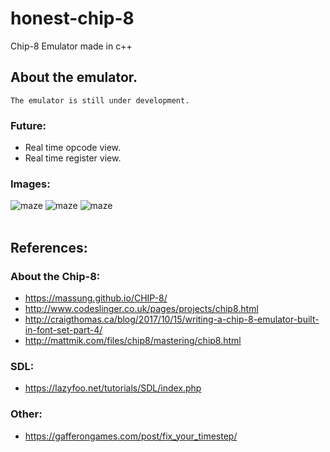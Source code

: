 # honest-chip-8
Chip-8 Emulator made in c++
## About the emulator.
```
The emulator is still under development. 
```

### Future:
* Real time opcode view.
* Real time register view.

### Images:
![maze](https://cdn.discordapp.com/attachments/705512266719690765/796760600058396702/unknown.png)
![maze](https://cdn.discordapp.com/attachments/705512266719690765/796761135000584232/unknown.png)
![maze](https://cdn.discordapp.com/attachments/705512266719690765/796761323543330866/unknown.png)
<br>
<br>

## References: <br>
### About the Chip-8: <br>

* https://massung.github.io/CHIP-8/ <br>
* http://www.codeslinger.co.uk/pages/projects/chip8.html <br>
* http://craigthomas.ca/blog/2017/10/15/writing-a-chip-8-emulator-built-in-font-set-part-4/ <br>
* http://mattmik.com/files/chip8/mastering/chip8.html <br>

### SDL: <br>
* https://lazyfoo.net/tutorials/SDL/index.php <br>

### Other: <br>
* https://gafferongames.com/post/fix_your_timestep/ <br>
